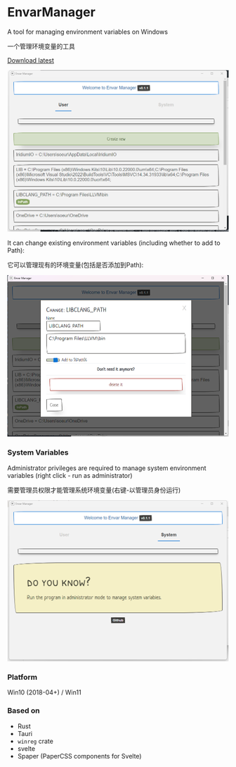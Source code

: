 # EnvarManager

A tool for managing environment variables on Windows

一个管理环境变量的工具

[Download latest](https://github.com/juzi5201314/EnvarManager/releases/latest/download/envar_manager.exe)

![screenshots1.png](./assets/screenshots1.png)

It can change existing environment variables (including whether to add to Path):

它可以管理现有的环境变量(包括是否添加到Path):

![screenshots2.png](./assets/screenshots2.png)

### System Variables
Administrator privileges are required to manage system environment variables (right click - run as administrator)

需要管理员权限才能管理系统环境变量(右键-以管理员身份运行)

![screenshots3.png](./assets/screenshots3.png)

### Platform
Win10 (2018-04+) / Win11

### Based on
- Rust
- Tauri
- `winreg` crate
- svelte
- Spaper (PaperCSS components for Svelte)
